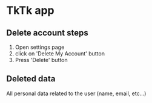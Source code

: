 # TkTk app

## Delete account steps
1. Open settings page
2. click on 'Delete My Account' button
3. Press 'Delete' button


## Deleted data
All personal data related to the user (name, email, etc...)
